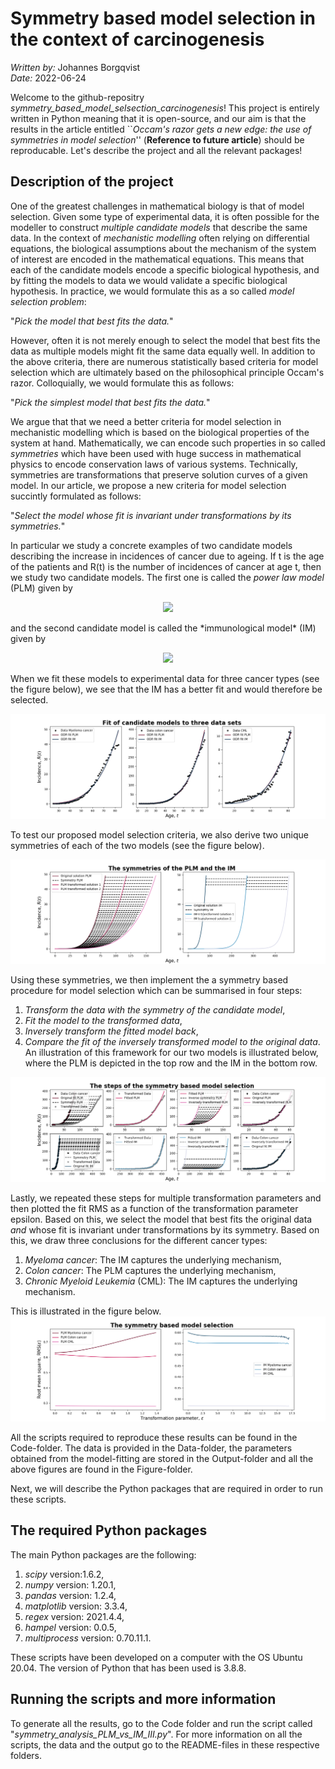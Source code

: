 # Symmetry based model selection in the context of carcinogenesis
*Written by:* Johannes Borgqvist<br>
*Date:* 2022-06-24<br>

Welcome to the github-repositry *symmetry\_based_model\_selsection\_carcinogenesis*! This project is entirely written in Python meaning that it is open-source, and our aim is that the results in the article entitled ``*Occam's razor gets a new edge: the use of symmetries in model selection*'' (**Reference to future article**) should be reproducable. Let's describe the project and all the relevant packages! 

## Description of the project
One of the greatest challenges in mathematical biology is that of model selection. Given some type of experimental data, it is often possible for the modeller to construct *multiple candidate models* that describe the same data. In the context of *mechanistic modelling* often relying on differential equations, the biological assumptions about the mechanism of the system of interest are encoded in the mathematical equations. This means that each of the candidate models encode a specific biological hypothesis, and by fitting the models to data we would validate a specific biological hypothesis. In practice, we would formulate this as a so called *model selection problem*:<br>

"*Pick the model that best fits the data.*"<br>

However, often it is not merely enough to select the model that best fits the data as multiple models might fit the same data equally well. In addition to the above criteria, there are numerous statistically based criteria for model selection which are ultimately based on the philosophical principle Occam's razor. Colloquially, we would formulate this as follows:<br>

"*Pick the simplest model that best fits the data.*"<br>

We argue that that we need a better criteria for model selection in mechanistic modelling which is based on the biological properties of the system at hand. Mathematically, we can encode such properties in so called *symmetries* which have been used with huge success in mathematical physics to encode conservation laws of various systems. Technically, symmetries are transformations that preserve solution curves of a given model. In our article, we propose a new criteria for model selection succintly formulated as follows:<br>

"*Select the model whose fit is invariant under transformations by its symmetries.*"<br>

In particular we study a concrete examples of two candidate models describing the increase in incidences of cancer due to ageing. If t is the age of the patients and R(t) is the number of incidences of cancer at age t, then we study two candidate models. The first one is called the *power law model* (PLM) given by

<p align="center">
<img src="https://render.githubusercontent.com/render/math?math=R(t) = At^\gamma"><br>
</p>
and the second candidate model is called the *immunological model* (IM) given by
<p align="center">
<img src="https://render.githubusercontent.com/render/math?math=R(t) = \dfrac{A}{\exp\left(e^{-\alpha(t-\tau)}\right)-C}."><br>
</p>
When we fit these models to experimental data for three cancer types (see the figure below), we see that the IM has a better fit and would therefore be selected. 

![Fit of candidate models](./Figures/Fit_of_models_to_cancer_data.png )

To test our proposed model selection criteria, we also derive two unique symmetries of each of the two models (see the figure below). 

![Unique symmetries of the candidate models](./Figures/action_of_symmetries.png)

Using these symmetries, we then implement the a symmetry based procedure for model selection which can be summarised in four steps:

1. *Transform the data with the symmetry of the candidate model*,
2. *Fit the model to the transformed data*,
3. *Inversely transform the fitted model back*,
4. *Compare the fit of the inversely transformed model to the original data*.
An illustration of this framework for our two models is illustrated below, where the PLM is depicted in the top row and the IM in the bottom row.

![The detailed steps of the symmetry based framework](./Figures/step_symmetry_based_model_selection.png)

Lastly, we repeated these steps for multiple transformation parameters and then plotted the fit RMS as a function of the transformation parameter epsilon. Based on this, we select the model that best fits the original data *and* whose fit is invariant under transformations by its symmetry. Based on this, we draw three conclusions for the different cancer types:

1. *Myeloma cancer*: The IM captures the underlying mechanism,
2. *Colon cancer*: The PLM captures the underlying mechanism,
3. *Chronic Myeloid Leukemia* (CML): The IM captures the underlying mechanism.

This is illustrated in the figure below.
![The symmetry based framework reveals the underlying mechanism](./Figures/symmetry_based_model_selection.png)

All the scripts required to reproduce these results can be found in the Code-folder. The data is provided in the Data-folder, the parameters obtained from the model-fitting are stored in the Output-folder and all the above figures are found in the Figure-folder. 

Next, we will describe the Python packages that are required in order to run these scripts. 

## The required Python packages
The main Python packages are the following:

1. *scipy* version:1.6.2,
2. *numpy* version: 1.20.1,
3. *pandas* version: 1.2.4,
4. *matplotlib* version: 3.3.4,
5. *regex* version: 2021.4.4,
6. *hampel* version: 0.0.5,
7. *multiprocess* version: 0.70.11.1.<br>

These scripts have been developed on a computer with the OS Ubuntu 20.04. The version of Python that has been used is 3.8.8. 


## Running the scripts and more information
To generate all the results, go to the Code folder and run the script called "*symmetry\_analysis\_PLM\_vs\_IM\_III.py*". For more information on all the scripts, the data and the output go to the README-files in these respective folders. 



